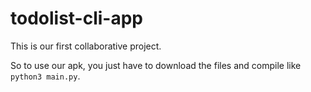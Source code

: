 # todolist-cli-app
This is our first collaborative project.

So to use our apk, you just have to download the files and compile like
`python3 main.py`.
